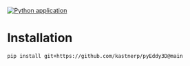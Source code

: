 [![Python application](https://github.com/kastnerp/Eddy3D-SimCompleted/actions/workflows/python-app.yml/badge.svg)](https://github.com/kastnerp/Eddy3D-SimCompleted/actions/workflows/python-app.yml)

# Installation

 `pip install git+https://github.com/kastnerp/pyEddy3D@main`
